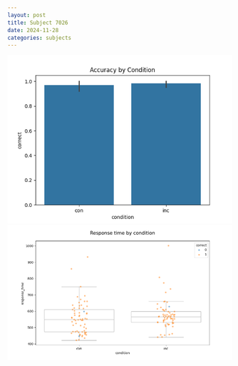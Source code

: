 ```yaml
---
layout: post
title: Subject 7026
date: 2024-11-28
categories: subjects
---
```


![](data/7026/run-16/7026_NF_acc.png)
![](data/7026/run-16/7026_NF_rt.png)
